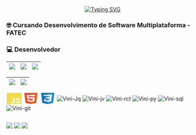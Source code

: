 <p align="center">
  <a href="https://git.io/typing-svg"><img src="https://readme-typing-svg.demolab.com?font=Fira+Code&size=22&pause=1000&color=1063de&background=73CD1600&center=true&vCenter=true&width=435&lines=Hello+World" alt="Typing SVG" /></a> 
</p>
<h3> 🤓 Cursando Desenvolvimento de Software Multiplataforma - FATEC</h3>
<h3> 💻 Desenvolvedor </h3>

| ![](http://github-profile-summary-cards.vercel.app/api/cards/stats?username=KedssonFigueredo&theme=tokyonight) | ![](http://github-profile-summary-cards.vercel.app/api/cards/repos-per-language?username=KedssonFigueredo&theme=tokyonight) | ![](http://github-profile-summary-cards.vercel.app/api/cards/most-commit-language?username=KedssonFigueredo&theme=tokyonight) |
| :-: | :-: | :-: |

| ![](http://github-profile-summary-cards.vercel.app/api/cards/profile-details?username=KedssonFigueredo&theme=tokyonight) | ![](http://github-profile-summary-cards.vercel.app/api/cards/productive-time?username=KedssonFigueredo&theme=tokyonight&utcOffset=8) |
| :-: | :-: |


  <div>
  <img align="center" alt="Vini-Js" height="30" width="40" src="https://raw.githubusercontent.com/devicons/devicon/master/icons/javascript/javascript-plain.svg">
  <img align="center" alt="Vini-HTML" height="30" width="40" src="https://raw.githubusercontent.com/devicons/devicon/master/icons/html5/html5-original.svg">
  <img align="center" alt="Vini-CSS" height="30" width="40" src="https://raw.githubusercontent.com/devicons/devicon/master/icons/css3/css3-original.svg">
  <img align="center" alt="Vini-Jq" height="40" width="50" src="https://cdn.jsdelivr.net/gh/devicons/devicon/icons/jquery/jquery-plain-wordmark.svg" />
  <img align="center" alt="Vini-jv" heigth="40" width="50" src="https://cdn.jsdelivr.net/gh/devicons/devicon/icons/java/java-original-wordmark.svg" />
  <img  align="center" alt="Vini-rct" heigth="40" width="40" src="https://cdn.jsdelivr.net/gh/devicons/devicon/icons/react/react-original.svg" />
  <img align="center" alt="Vini-py" height="40" width="40" src="https://cdn.jsdelivr.net/gh/devicons/devicon/icons/python/python-original.svg" />
  <img align="center" alt="Vini-sql" height="60" width="70" src="https://cdn.jsdelivr.net/gh/devicons/devicon/icons/mysql/mysql-original-wordmark.svg" />
  <img align="center" alt="Vini-git" height="60" width="70" src="https://cdn.jsdelivr.net/gh/devicons/devicon/icons/git/git-plain-wordmark.svg" />
</div>

  ##
  
  <div>
      <a href="https://instagram.com/oviniciuscalo" target="_blank"><img src="https://img.shields.io/badge/-Instagram-%23E4405F?style=for-the-badge&logo=instagram&logoColor=white" target="_blank"></a>
     <a href = "mailto:vini.stcal@gmail.com"><img src="https://img.shields.io/badge/-Gmail-%23333?style=for-the-badge&logo=gmail&logoColor=white" target="_blank"></a>
   <a href="https://www.linkedin.com/in/vinicius-caló-5171b51b3" target="_blank"><img src="https://img.shields.io/badge/-LinkedIn-%230077B5?style=for-the-badge&logo=linkedin&logoColor=white" target="_blank"></a> 
  </div>
